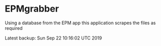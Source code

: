 # EPMgrabber
Using a database from the EPM app this application scrapes the files as required


Latest backup: Sun Sep 22 10:16:02 UTC 2019
